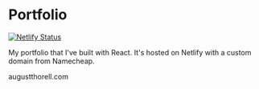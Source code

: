 # Portfolio

[![Netlify Status](https://api.netlify.com/api/v1/badges/b4fefff5-ff10-40a4-8b16-5c0e217d6024/deploy-status)](https://app.netlify.com/sites/stoic-meninsky-1e51cc/deploys)


My portfolio that I've built with React.
It's hosted on Netlify with a custom domain from Namecheap.

augustthorell.com